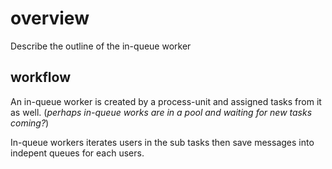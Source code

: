  # overview
Describe the outline of the in-queue worker

## workflow
An in-queue worker is created by a process-unit and assigned tasks from it as well.
(*perhaps in-queue works are in a pool and waiting for new tasks coming?*)

In-queue workers iterates users in the sub tasks then save messages into indepent queues for each users.

